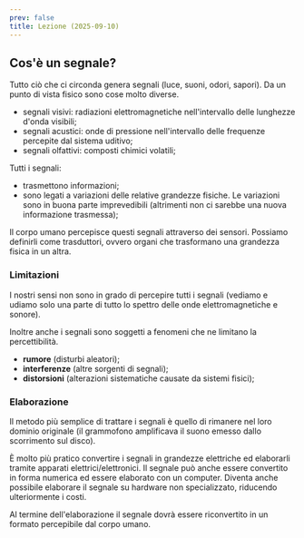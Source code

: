```yaml
---
prev: false
title: Lezione (2025-09-10)
---
```


## Cos'è un segnale?

Tutto ciò che ci circonda genera segnali (luce, suoni, odori, sapori). Da un
punto di vista fisico sono cose molto diverse.

- segnali visivi: radiazioni elettromagnetiche nell'intervallo delle lunghezze
  d'onda visibili;
- segnali acustici: onde di pressione nell'intervallo delle frequenze percepite
  dal sistema uditivo;
- segnali olfattivi: composti chimici volatili;

Tutti i segnali:

- trasmettono informazioni;
- sono legati a variazioni delle relative grandezze fisiche. Le variazioni sono
  in buona parte imprevedibili (altrimenti non ci sarebbe una nuova informazione
  trasmessa);

Il corpo umano percepisce questi segnali attraverso dei sensori. Possiamo
definirli come trasduttori, ovvero organi che trasformano una grandezza fisica
in un altra.

### Limitazioni

I nostri sensi non sono in grado di percepire tutti i segnali (vediamo e udiamo
solo una parte di tutto lo spettro delle onde elettromagnetiche e sonore).

Inoltre anche i segnali sono soggetti a fenomeni che ne limitano la
percettibilità.

- **rumore** (disturbi aleatori);
- **interferenze** (altre sorgenti di segnali);
- **distorsioni** (alterazioni sistematiche causate da sistemi fisici);

### Elaborazione

Il metodo più semplice di trattare i segnali è quello di rimanere nel loro
dominio originale (il grammofono amplificava il suono emesso dallo scorrimento
sul disco).

È molto più pratico convertire i segnali in grandezze elettriche ed elaborarli
tramite apparati elettrici/elettronici. Il segnale può anche essere convertito
in forma numerica ed essere elaborato con un computer. Diventa anche possibile
elaborare il segnale su hardware non specializzato, riducendo ulteriormente i
costi.

Al termine dell'elaborazione il segnale dovrà essere riconvertito in un formato
percepibile dal corpo umano.
